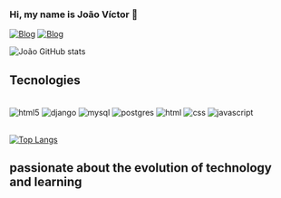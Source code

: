 ### Hi, my name is João Víctor 👋

[![Blog](https://img.shields.io/badge/Gmail-D14836?style=for-the-badge&logo=gmail&logoColor=white)](joaovictormaia482@gmail.com)
[![Blog](https://img.shields.io/badge/LinkedIn-0077B5?style=for-the-badge&logo=linkedin&logoColor=white)](https://www.linkedin.com/in/joão-víctor-maia-4b9961265/)

![João GitHub stats](https://github-readme-stats.vercel.app/api?username=jvmaiaa&show_icons=true&theme=tokyonight)

## Tecnologies 

<div style="display: inline_block"><br/>
    <img align="center" alt="html5" src="https://img.shields.io/badge/Python-3776AB?style=for-the-badge&logo=python&logoColor=white"/>
    <img align="center" alt="django" src="https://img.shields.io/badge/Django-092E20?style=for-the-badge&logo=django&logoColor=white"/>
    <img align="center" alt="mysql" src="https://img.shields.io/badge/MySQL-00000F?style=for-the-badge&logo=mysql&logoColor=white"/>
    <img align="center" alt="postgres" src="https://img.shields.io/badge/PostgreSQL-316192?style=for-the-badge&logo=postgresql&logoColor=white"/>
    <img align="center" alt="html" src="https://img.shields.io/badge/HTML5-E34F26?style=for-the-badge&logo=html5&logoColor=white"/>
    <img align="center" alt="css" src="https://img.shields.io/badge/CSS3-1572B6?style=for-the-badge&logo=css3&logoColor=white"/>
    <img align="center" alt="javascript" src="https://img.shields.io/badge/JavaScript-F7DF1E?style=for-the-badge&logo=javascript&logoColor=black"/>
</div><br/>

[![Top Langs](https://github-readme-stats.vercel.app/api/top-langs/?username=jvmaiaa)](https://github.com/jvmaiaa/github-readme-stats)

## passionate about the evolution of technology and learning
